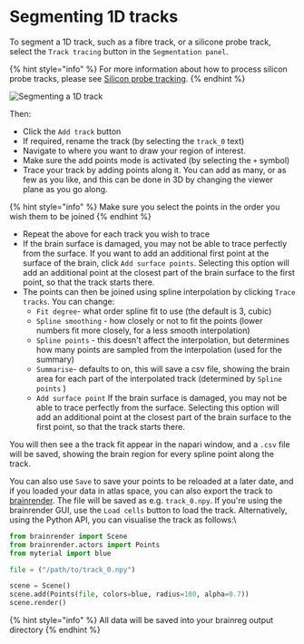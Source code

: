 # Segmenting 1D tracks

To segment a 1D track, such as a fibre track, or a silicone probe track, select the `Track tracing` button in the `Segmentation panel`.

{% hint style="info" %}
For more information about how to process silicon probe tracks, please see [Silicon probe tracking](../applications/silicon-probe-tracking.md).
{% endhint %}

![Segmenting a 1D track](<../../.gitbook/assets/track\_seg (1).png>)

Then:

* Click the `Add track` button
* If required, rename the track (by selecting the `track_0` text)
* Navigate to where you want to draw your region of interest.
* Make sure the add points mode is activated (by selecting the `+` symbol)
* Trace your track by adding points along it. You can add as many, or as few as you like, and this can be done in 3D by changing the viewer plane as you go along.

{% hint style="info" %}
Make sure you select the points in the order you wish them to be joined
{% endhint %}

* Repeat the above for each track you wish to trace
* If the brain surface is damaged, you may not be able to trace perfectly from the surface. If you want to add an additional first point at the surface of the brain, click `Add surface points`. Selecting this option will add an additional point at the closest part of the brain surface to the first point, so that the track starts there. &#x20;
* The points can then be joined using spline interpolation by clicking `Trace tracks`. You can change:
  * `Fit degree`- what order spline fit to use (the default is 3, cubic)
  * `Spline smoothing` - how closely or not to fit the points (lower numbers fit more closely, for a less smooth interpolation)
  * `Spline points` - this doesn't affect the interpolation, but determines how many points are sampled from the interpolation (used for the summary)
  * `Summarise`- defaults to on, this will save a csv file, showing the brain area for each part of the interpolated track (determined by `Spline points` )
  * `Add surface point` If the brain surface is damaged, you may not be able to trace perfectly from the surface. Selecting this option will add an additional point at the closest part of the brain surface to the first point, so that the track starts there.

You will then see a the track fit appear in the napari window, and a `.csv` file will be saved, showing the brain region for every spline point along the track.

You can also use `Save` to save your points to be reloaded at a later date, and if you loaded your data in atlas space, you can also export the track to [brainrender](https://github.com/BrancoLab/brainrender). The file will be saved as e.g. `track_0.npy`. If you're using the brainrender GUI, use the `Load cells` button to load the track. Alternatively, using the Python API, you can visualise the track as follows:\


```python
from brainrender import Scene
from brainrender.actors import Points
from myterial import blue

file = ("/path/to/track_0.npy")

scene = Scene()
scene.add(Points(file, colors=blue, radius=100, alpha=0.7))
scene.render()
```

{% hint style="info" %}
All data will be saved into your brainreg output directory
{% endhint %}
